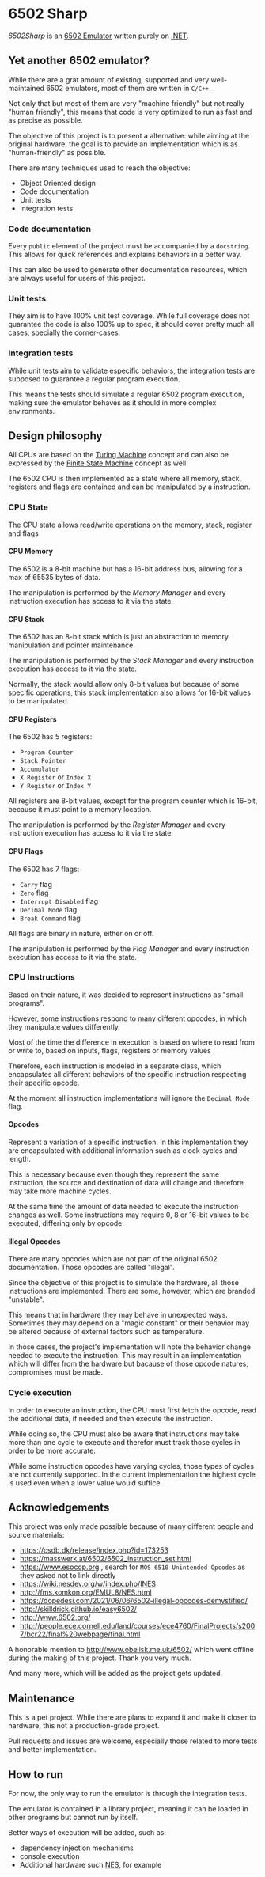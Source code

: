 # 6502 Sharp
*6502Sharp* is an [6502 Emulator](https://en.wikipedia.org/wiki/MOS_Technology_6502) written purely on [.NET](https://docs.microsoft.com/en-us/dotnet/core/introduction).

## Yet another 6502 emulator?
While there are a grat amount of existing, supported and very well-maintained 6502 emulators, most of them are written in `C/C++`.

Not only that but most of them are very "machine friendly" but not really "human friendly", this means that code is very optimized to run as fast and as precise as possible.

The objective of this project is to present a alternative: while aiming at the original hardware, the goal is to provide an implementation which is as "human-friendly" as possible.

There are many techniques used to reach the objective:
* Object Oriented design
* Code documentation
* Unit tests
* Integration tests

### Code documentation
Every `public` element of the project must be accompanied by a `docstring`. This allows for quick references and explains behaviors in a better way.

This can also be used to generate other documentation resources, which are always useful for users of this project.

### Unit tests
They aim is to have 100% unit test coverage. While full coverage does not guarantee the code is also 100% up to spec, it should cover pretty much all cases, specially the corner-cases.

### Integration tests
While unit tests aim to validate especific behaviors, the integration tests are supposed to guarantee a regular program execution.

This means the tests should simulate a regular 6502 program execution, making sure the emulator behaves as it should in more complex environments.

## Design philosophy
All CPUs are based on the [Turing Machine](https://en.wikipedia.org/wiki/Turing_machine) concept and can also be expressed by the [Finite State Machine](https://en.wikipedia.org/wiki/Finite-state_machine) concept as well.

The 6502 CPU is then implemented as a state where all memory, stack, registers and flags are contained and can be manipulated by a instruction.

### CPU State
The CPU state allows read/write operations on the memory, stack, register and flags

#### CPU Memory
The 6502 is a 8-bit machine but has a 16-bit address bus, allowing for a max of 65535 bytes of data.

The manipulation is performed by the *Memory Manager* and every instruction execution has access to it via the state.

#### CPU Stack
The 6502 has an 8-bit stack which is just an abstraction to memory manipulation and pointer maintenance.

The manipulation is performed by the *Stack Manager* and every instruction execution has access to it via the state.

Normally, the stack would allow only 8-bit values but because of some specific operations, this stack implementation also allows for 16-bit values to be manipulated.

#### CPU Registers
The 6502 has 5 registers:
* `Program Counter`
* `Stack Pointer`
* `Accumulator`
* `X Register` or `Index X`
* `Y Register` or `Index Y`

All registers are 8-bit values, except for the program counter which is 16-bit, because it must point to a memory location.

The manipulation is performed by the *Register Manager* and every instruction execution has access to it via the state.

#### CPU Flags
The 6502 has 7 flags:
* `Carry` flag
* `Zero` flag
* `Interrupt Disabled` flag
* `Decimal Mode` flag
* `Break Command` flag

All flags are binary in nature, either on or off.

The manipulation is performed by the *Flag Manager* and every instruction execution has access to it via the state.

### CPU Instructions
Based on their nature, it was decided to represent instructions as "small programs".

However, some instructions respond to many different opcodes, in which they manipulate values differently.

Most of the time the difference in execution is based on where to read from or write to, based on inputs, flags, registers  or memory values

Therefore, each instruction is modeled in a separate class, which encapsulates all different behaviors of the specific instruction respecting their specific opcode.

At the moment all instruction implementations will ignore the `Decimal Mode` flag.

#### Opcodes
Represent a variation of a specific instruction. In this implementation they are encapsulated with additional information such as clock cycles and length.

This is necessary because even though they represent the same instruction, the source and destination of data will change and therefore may take more machine cycles.

At the same time the amount of data needed to execute the instruction changes as well. Some instructions may require 0, 8 or 16-bit values to be executed, differing only by opcode.

#### Illegal Opcodes
There are many opcodes which are not part of the original 6502 documentation. Those opcodes are called "illegal".

Since the objective of this project is to simulate the hardware, all those instructions are implemented. There are some, however, which are branded "unstable".

This means that in hardware they may behave in unexpected ways. Sometimes they may depend on a "magic constant" or their behavior may be altered because of external factors such as temperature.

In those cases, the project's implementation will note the behavior change needed to execute the instruction. This may result in an implementation which will differ from the hardware but bacause of those opcode natures, compromises must be made.

### Cycle execution
In order to execute an instruction, the CPU must first fetch the opcode, read the additional data, if needed and then execute the instruction.

While doing so, the CPU must also be aware that instructions may take more than one cycle to execute and therefor must track those cycles in order to be more accurate.

While some instruction opcodes have varying cycles, those types of cycles are not currently supported. In the current implementation the highest cycle is used even when a lower value would suffice.

## Acknowledgements
This project was only made possible because of many different people and source materials:
* https://csdb.dk/release/index.php?id=173253
* https://masswerk.at/6502/6502_instruction_set.html
* https://www.esocop.org , search for `MOS 6510 Unintended Opcodes` as they asked not to link directly
* https://wiki.nesdev.org/w/index.php/INES
* http://fms.komkon.org/EMUL8/NES.html
* https://dopedesi.com/2021/06/06/6502-illegal-opcodes-demystified/
* http://skilldrick.github.io/easy6502/
* http://www.6502.org/
* http://people.ece.cornell.edu/land/courses/ece4760/FinalProjects/s2007/bcr22/final%20webpage/final.html

A honorable mention to http://www.obelisk.me.uk/6502/ which went offline during the making of this project. Thank you very much.

And many more, which will be added as the project gets updated.

## Maintenance
This is a pet project. While there are plans to expand it and make it closer to hardware, this not a production-grade project.

Pull requests and issues are welcome, especially those related to more tests and better implementation.

## How to run
For now, the only way to run the emulator is through the integration tests.

The emulator is contained in a library project, meaning it can be loaded in other programs but cannot run by itself.

Better ways of execution will be added, such as:
* dependency injection mechanisms
* console execution
* Additional hardware such [NES](https://en.wikipedia.org/wiki/Nintendo_Entertainment_System), for example
